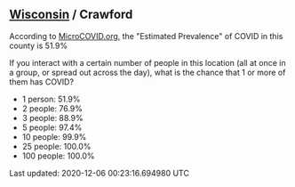 
## [Wisconsin](/united-states/wisconsin) / Crawford

According to [MicroCOVID.org](http://microcovid.org),
the "Estimated Prevalence" of COVID in this county is 51.9%

If you interact with a certain number of people in this location
(all at once in a group, or spread out across the day), what is the chance that
1 or more of them has COVID?

- 1 person: 51.9%
- 2 people: 76.9%
- 3 people: 88.9%
- 5 people: 97.4%
- 10 people: 99.9%
- 25 people: 100.0%
- 100 people: 100.0%

Last updated: 2020-12-06 00:23:16.694980 UTC

